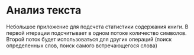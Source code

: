 # Анализ текста
Небольшое приложение для подсчета статистики содержания книги. В первой итерации подсчитывает в одном потоке количество символов. Второй поток будет использоваться для других операций (поиск определенных слов, поиск самого встречающегося слова)
